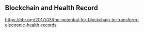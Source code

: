 ## Blockchain and Health Record

https://hbr.org/2017/03/the-potential-for-blockchain-to-transform-electronic-health-records

